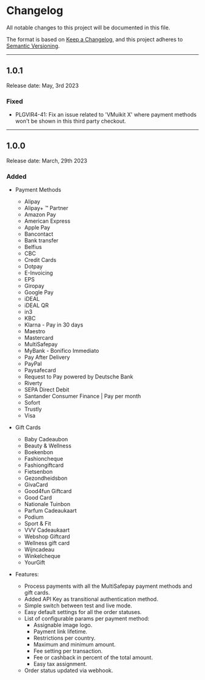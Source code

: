 # Changelog
All notable changes to this project will be documented in this file.

The format is based on [Keep a Changelog](https://keepachangelog.com/en/1.0.0/),
and this project adheres to [Semantic Versioning](https://semver.org/spec/v2.0.0.html).

***

## 1.0.1
Release date: May, 3rd 2023

### Fixed
+ PLGVIR4-41: Fix an issue related to 'VMuikit X' where payment methods won't be shown in this third party checkout.

***

## 1.0.0
Release date: March, 29th 2023

### Added
+ Payment Methods
    - Alipay
    - Alipay+ ™ Partner
    - Amazon Pay
    - American Express
    - Apple Pay
    - Bancontact
    - Bank transfer
    - Belfius
    - CBC
    - Credit Cards
    - Dotpay
    - E-Invoicing
    - EPS
    - Giropay
    - Google Pay
    - iDEAL
    - iDEAL QR
    - in3
    - KBC
    - Klarna - Pay in 30 days
    - Maestro
    - Mastercard
    - MultiSafepay
    - MyBank - Bonifico Immediato
    - Pay After Delivery
    - PayPal
    - Paysafecard
    - Request to Pay powered by Deutsche Bank
    - Riverty
    - SEPA Direct Debit
    - Santander Consumer Finance | Pay per month
    - Sofort
    - Trustly
    - Visa

+ Gift Cards
    - Baby Cadeaubon
    - Beauty & Wellness
    - Boekenbon
    - Fashioncheque
    - Fashiongiftcard
    - Fietsenbon
    - Gezondheidsbon
    - GivaCard
    - Good4fun Giftcard
    - Good Card
    - Nationale Tuinbon
    - Parfum Cadeaukaart
    - Podium
    - Sport & Fit
    - VVV Cadeaukaart
    - Webshop Giftcard
    - Wellness gift card
    - Wijncadeau
    - Winkelcheque
    - YourGift

+ Features:
    - Process payments with all the MultiSafepay payment methods and gift cards.
    - Added API Key as transitional authentication method.
    - Simple switch between test and live mode.
    - Easy default settings for all the order statuses.
    - List of configurable params per payment method:
        - Assignable image logo.
        - Payment link lifetime.
        - Restrictions per country.
        - Maximum and minimum amount.
        - Fee setting per transaction.
        - Fee or cashback in percent of the total amount.
        - Easy tax assignment.
    - Order status updated via webhook.

